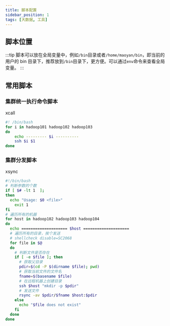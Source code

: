 ```yaml
---
title: 脚本配置
sidebar_position: 1
tags: [大数据, 工具]
---
```


## 脚本位置

:::tip
脚本可以放在全局变量中，例如`/bin`目录或者`/home/maoyan/bin`，即当前的用户的 bin 目录下，推荐放到`/bin`目录下，更方便。可以通过`env`命令来查看全局变量。
:::

## 常用脚本

### 集群统一执行命令脚本

xcall

```bash
#! /bin/bash
for i in hadoop101 hadoop102 hadoop103
do
    echo --------- $i ----------
    ssh $i $1
done
```
### 集群分发脚本
xsync
```bash
#!/bin/bash
# 判断参数的个数
if [ $# -lt 1  ];
then
  echo "Usage: $0 <file>"
    exit 1
fi
# 遍历所有的机器
for host in hadoop102 hadoop103 hadoop104
do
  echo ==================== $host ====================
  # 遍历所有的目录，挨个发送
  # shellcheck disable=SC2068
  for file in $@
  do
    # 判断文件是否存在
    if [ -e $file ]; then
      # 获取父目录
      pdir=$(cd -P $(dirname $file); pwd)
      # 获取当前文件的文件名
      fname=$(basename $file)
      # 在远程机器上创建目录
      ssh $host "mkdir -p $pdir"
      # 发送文件
      rsync -av $pdir/$fname $host:$pdir
    else
      echo "$file does not exist"
    fi
  done
done
```
